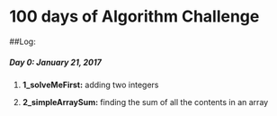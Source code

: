 # 100 days of Algorithm Challenge

##Log:

##### Day 0: January 21, 2017
1) **1_solveMeFirst:** adding two integers

2) **2_simpleArraySum:** finding the sum of all the contents in an array
